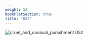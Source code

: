 ```yaml
---
weight: 52
bookFlatSection: true
title: "052"
---
```


![cruel_and_unusual_punishment 052 ](../../jpg/cup_052.jpg)


